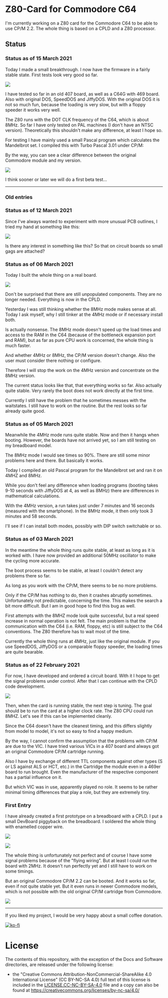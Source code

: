 # Z80-Card for Commodore C64

I'm currently working on a Z80 card for the Commodore C64 to be able to use CP/M 2.2. The whole thing is based on a CPLD and a Z80 processor.



## Status

### Status as of 15 March 2021

Today I made a small breakthrough. I now have the firmware in a fairly stable state. First tests look very good so far. 



![](https://github.com/DL2DW/Z80-Card_for_Commodore_C64/blob/main/Images/Z80-Card_first_alpha_release.jpg)



I have tested so far in an old 407 board, as well as a C64G with 469 board. Also with original DOS, SpeedDOS and JiffyDOS. With the original DOS it is not so much fun, because the loading is very slow, but with a floppy speeder it works very well.

The Z80 runs with the DOT CLK frequency of the C64, which is about 8MHz. So far I have only tested on PAL machines (I don't have an NTSC version). Theoretically this shouldn't make any difference, at least I hope so.

For testing I have mainly used a small Pascal program which calculates the Mandelbrot set. I compiled this with Turbo Pascal 3.01 under CP/M:

By the way, you can see a clear difference between the original Commodore module and my version. 



![](https://github.com/DL2DW/Z80-Card_for_Commodore_C64/blob/main/Images/Z80-Card_Mandelbrot.jpg)



I think sooner or later we will do a first beta test...



------

### Old entries

### Status as of 12 March 2021

Since I've always wanted to experiment with more unusual PCB outlines, I tried my hand at something like this:



![](https://github.com/DL2DW/Z80-Card_for_Commodore_C64/blob/main/Images/Z80-Card_design_pcb.jpg)



Is there any interest in something like this? So that on circuit boards so small gags are attached? 



### Status as of 06 March 2021

Today I built the whole thing on a real board.

![](https://github.com/DL2DW/Z80-Card_for_Commodore_C64/blob/main/Images/z80-card-first_pcb.jpg)



Don't be surprised that there are still unpopulated components. They are no longer needed. Everything is now in the CPLD.

Yesterday I was still thinking whether the 8MHz mode makes sense at all. Today I ask myself, why I still tinker at the 4MHz mode or if necessary install both.

Is actually nonsense. The 8MHz mode doesn't speed up the load times and access to the RAM in the C64 (because of the bottleneck expansion port and RAM), but as far as pure CPU work is concerned, the whole thing is much faster.

And whether 4MHz or 8MHz, the CP/M version doesn't change. Also the user must consider there nothing or configure.

Therefore I will stop the work on the 4MHz version and concentrate on the 8MHz version.

The current status looks like that, that everything works so far. Also actually quite stable. Very rarely the boot does not work directly at the first time. 

Currently I still have the problem that he sometimes messes with the waitstates. I still have to work on the routine. But the rest looks so far already quite good.



### Status as of 05 March 2021

Meanwhile the 4MHz mode runs quite stable. Now and then it hangs when booting. However, the boards have not arrived yet, so I am still testing on my breadboard model.

The 8MHz mode I would see times so 90%. There are still some minor problems here and there. But basically it works.

Today I compiled an old Pascal program for the Mandelbrot set and ran it on 4MHZ and 8MHz. 

While you don't feel any difference when loading programs (booting takes 9-10 seconds with JiffyDOS at 4, as well as 8MHz) there are differences in mathematical calculations.

With the 4MHz version, a run takes just under 7 minutes and 16 seconds (measured with the smartphone). In the 8MHz mode, it then only took 3 minutes and 58 seconds. 

I'll see if I can install both modes, possibly with DIP switch switchable or so.



### Status as of 03 March 2021

In the meantime the whole thing runs quite stable, at least as long as it is worked with. I have now provided an additional 50MHz oscillator to make the cycling more accurate.

The boot process seems to be stable, at least I couldn't detect any problems there so far.

As long as you work with the CP/M, there seems to be no more problems.

Only if the CP/M has nothing to do, then it crashes abruptly sometimes. Unfortunately not predictable, concerning the time. This makes the search a bit more difficult. But I am in good hope to find this bug as well.

First attempts with the 8MHZ mode look quite successful, but a real speed increase in normal operation is not felt. The main problem is that the communication with the C64 (i.e. RAM, floppy, etc) is still subject to the C64 conventions. The Z80 therefore has to wait most of the time.

Currently the whole thing runs at 4MHz, just like the original module. If you use SpeedDOS, JiffyDOS or a comparable floppy speeder, the loading times are quite bearable.



### Status as of 22 February 2021

For now, I have developed and ordered a circuit board. With it I hope to get the signal problems under control. After that I can continue with the CPLD code development.

![](https://github.com/DL2DW/Z80-Card_for_Commodore_C64/blob/main/Images/Z80-Card_PCB_Prototype.jpg)

Then, when the card is running stable, the next step is tuning. The goal should be to run the card at a higher clock rate. The Z80 CPU could run 8MHZ. Let's see if this can be implemented cleanly. 

Since the C64 doesn't have the cleanest timing, and this differs slightly from model to model, it's not so easy to find a happy medium.

By the way, I cannot confirm the assumption that the problems with CP/M are due to the VIC. I have tried various VICs in a 407 board and always got an original Commodore CP/M cartridge running.

Also I have by exchange of different TTL components against other types (S or LS against ALS or HCT, etc.) in the Cartridge the module even in a 469er board to run brought. Even the manufacturer of the respective component has a partial influence on it. 

But which VIC was in use, apparently played no role. It seems to be rather minimal timing differences that play a role, but they are extremely tiny.



### First Entry

I have already created a first prototype on a breadboard with a CPLD. I put a small DevBoard piggyback on the breadboard. I soldered the whole thing with enamelled copper wire.

![](https://github.com/DL2DW/Z80-Card_for_Commodore_C64/blob/main/Images/Z80-Card_first_prototype_1.jpg)



![](https://github.com/DL2DW/Z80-Card_for_Commodore_C64/blob/main/Images/Z80-Card_first_prototype_2.jpg)



The whole thing is unfortunately not perfect and of course I have some signal problems because of the "flying wiring". But at least I could run the board with 2MHz. It doesn't run perfectly yet and I still have to work on some timings.

But an original Commodore CP/M 2.2 can be booted. And it works so far, even if not quite stable yet. But it even runs in newer Commodore models, which is not possible with the old original CP/M cartridge from Commodore.

![](https://github.com/DL2DW/Z80-Card_for_Commodore_C64/blob/main/Images/Z80-Card_first_prototype_3.jpg)

------



If you liked my project, I would be very happy about a small coffee donation.

[![ko-fi](https://www.ko-fi.com/img/githubbutton_sm.svg)](https://ko-fi.com/R6R62T6RN)





# License

The contents of this repository, with the exception of the Docs and Software directories, are released under the following license:

- the "Creative Commons Attribution-NonCommercial-ShareAlike 4.0 International License" (CC BY-NC-SA 4.0) full text of this license is included in the [LICENSE.CC-NC-BY-SA-4.0](https://github.com/DL2DW/Z80-Card_for_Commodore_C64/blob/main/LICENSE.CC-NC-BY-SA) file and a copy can also be found at https://creativecommons.org/licenses/by-nc-sa/4.0/
